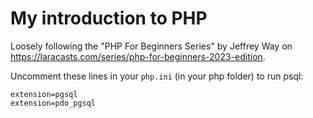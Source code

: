 # My introduction to PHP

Loosely following the "PHP For Beginners Series" by Jeffrey Way on https://laracasts.com/series/php-for-beginners-2023-edition.

Uncomment these lines in your `php.ini` (in your php folder) to run psql:

```
extension=pgsql
extension=pdo_pgsql
```